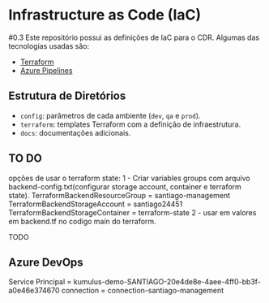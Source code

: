 # Infrastructure as Code (IaC)
#0.3
Este repositório possui as definições de IaC para o CDR. Algumas das tecnologias usadas são:

- [Terraform](https://www.terraform.io/)
- [Azure Pipelines](https://azure.microsoft.com/en-us/services/devops/pipelines/)

## Estrutura de Diretórios

- `config`: parâmetros de cada ambiente (`dev`, `qa` e `prod`).
- `terraform`: templates Terraform com a definição de infraestrutura.
- `docs`: documentações adicionais.

## TO DO
opções de usar o terraform state:
    1 - Criar variables groups com arquivo backend-config.txt(configurar storage account, container e terraform state).
        TerraformBackendResourceGroup = santiago-management
        TerraformBackendStorageAccount = santiago24451
        TerraformBackendStorageContainer = terraform-state
    2 - usar em valores em backend.tf no codigo main do terraform.

TODO

## Azure DevOps
Service Principal = kumulus-demo-SANTIAGO-20e4de8e-4aee-4ff0-bb3f-a0e46e374670
connection =  connection-santiago-management

